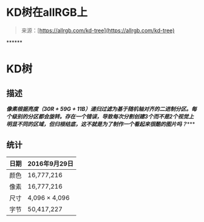 <!--yml

类别：未分类

日期：2024-05-27 15:01:09

-->

# KD树在allRGB上

> 来源：[https://allrgb.com/kd-tree](https://allrgb.com/kd-tree)

[](https://allrgb.com/)*[](https://allrgb.com/thingy "Thingy")*[](https://allrgb.com/scales "Scales")*[](https://allrgb.com/shuffle)*[](https://allrgb.com/newtonian-fractal-1 "Newtonian Fractal #1")*[](https://allrgb.com/lsh-hilbert "LSH Hilbert")*****

# ******KD树******

## ******描述******

******像素根据亮度（30*R + 59*G + 11*B）递归过滤为基于随机轴对齐的二进制分区。每个级别的分区都会旋转。存在一个错误，导致每次分割创建3个而不是2个视觉上明显不同的区域，但归根结底，这不就是为了制作一个看起来很酷的图片吗？******

## ******统计******

| 日期 | 2016年9月29日 |
| --- | --- |
| 颜色 | <data value="16777216">16,777,216</data> |
| 像素 | <data value="16777216">16,777,216</data> |
| 尺寸 | <data value="4096">4,096</data> × <data value="4096">4,096</data> |
| 字节 | <data value="50417227">50,417,227</data> |
